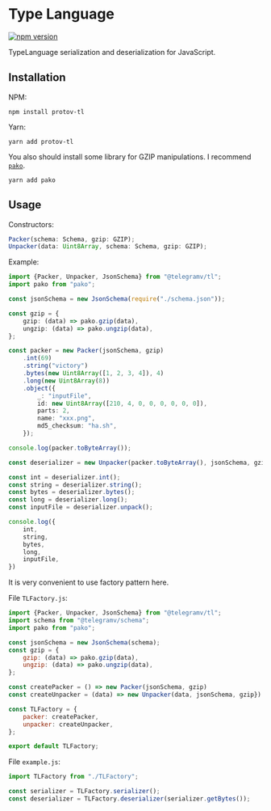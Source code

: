 # Type Language
[![npm version](https://badge.fury.io/js/protov-tl.svg)](https://badge.fury.io/js/%40telegramv%2Ftl)

TypeLanguage serialization and deserialization for JavaScript.

## Installation
NPM:
```shell script
npm install protov-tl
```

Yarn:
```shell script
yarn add protov-tl
```

You also should install some library for GZIP manipulations. I recommend [`pako`](https://github.com/nodeca/pako).
```shell script
yarn add pako
```

## Usage
Constructors:
```typescript
Packer(schema: Schema, gzip: GZIP);
Unpacker(data: Uint8Array, schema: Schema, gzip: GZIP);
```

Example:
```typescript
import {Packer, Unpacker, JsonSchema} from "@telegramv/tl";
import pako from "pako";

const jsonSchema = new JsonSchema(require("./schema.json"));

const gzip = {
    gzip: (data) => pako.gzip(data),
    ungzip: (data) => pako.ungzip(data),
};

const packer = new Packer(jsonSchema, gzip)
    .int(69)
    .string("victory")
    .bytes(new Uint8Array([1, 2, 3, 4]), 4)
    .long(new Uint8Array(8))
    .object({
        _: "inputFile",
        id: new Uint8Array([210, 4, 0, 0, 0, 0, 0, 0]),
        parts: 2,
        name: "xxx.png",
        md5_checksum: "ha.sh",
    });

console.log(packer.toByteArray());

const deserializer = new Unpacker(packer.toByteArray(), jsonSchema, gzip);

const int = deserializer.int();
const string = deserializer.string();
const bytes = deserializer.bytes();
const long = deserializer.long();
const inputFile = deserializer.unpack();

console.log({
    int,
    string,
    bytes,
    long,
    inputFile,
})
```

It is very convenient to use factory pattern here.

File `TLFactory.js`:
```javascript
import {Packer, Unpacker, JsonSchema} from "@telegramv/tl";
import schema from "@telegramv/schema";
import pako from "pako";

const jsonSchema = new JsonSchema(schema);
const gzip = {
    gzip: (data) => pako.gzip(data),
    ungzip: (data) => pako.ungzip(data),
};

const createPacker = () => new Packer(jsonSchema, gzip)
const createUnpacker = (data) => new Unpacker(data, jsonSchema, gzip})

const TLFactory = {
    packer: createPacker,
    unpacker: createUnpacker,
};

export default TLFactory;
```

File `example.js`:
```javascript
import TLFactory from "./TLFactory";

const serializer = TLFactory.serializer();
const deserializer = TLFactory.deserializer(serializer.getBytes());
```